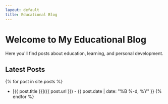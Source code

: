 ```yaml
---
layout: default
title: Educational Blog
---
```


# Welcome to My Educational Blog

Here you'll find posts about education, learning, and personal development.

## Latest Posts

{% for post in site.posts %}
  * [{{ post.title }}]({{ post.url }}) - {{ post.date | date: "%B %-d, %Y" }}
{% endfor %}
